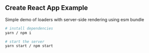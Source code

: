 ## Create React App Example

Simple demo of loaders with server-side rendering using esm bundle

```sh
# install dependencies
yarn / npm i

# start the server
yarn start / npm start
```
